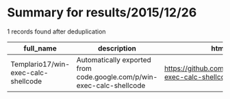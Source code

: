 
# Summary for results/2015/12/26
    
1 records found after deduplication

| full_name | description | html_url | matched_list | matched_count | pushed_at | size | stargazers_count | language | forks_count | vul_ids |
|-------------------------------------|-----------------------------------------------------------------------|--------------------------------------------------------|----------------|-----------------|---------------------------|--------|--------------------|------------|---------------|-----------|
| Templario17/win-exec-calc-shellcode | Automatically exported from code.google.com/p/win-exec-calc-shellcode | https://github.com/Templario17/win-exec-calc-shellcode | ['shellcode'] | 1 | 2015-12-26 14:11:05+00:00 | 271 | 0 | Assembly | 0 | [] |
